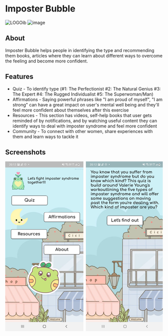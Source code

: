 # Imposter Bubble
![LOGOib](https://user-images.githubusercontent.com/20701948/160290862-7c23911a-d93c-41da-938d-a531fa1b1b48.png)
![image](https://user-images.githubusercontent.com/20701948/160291139-dbe1aafb-e588-4a4c-a46b-84c1453386c1.png)
## About
Imposter Bubble helps people in identifying the type and recommending them books, articles where they can learn about different ways to overcome the feeling and become more confident.

## Features
- Quiz - To identify type (#1: The Perfectionist #2: The Natural Genius #3: The Expert #4: The Rugged Individualist #5: The Superwoman/Man)
- Affirmations - Saying powerful phrases like "I am proud of myself", "I am strong" can have a great impact on user's mental well being and they'll feel more confident about themselves after this exercise
- Resources - This section has videos, self-help books that user gets reminded of by notifications, and by watching useful content they can identify ways to deal with imposter syndrome and feel more confident
- Community - To connect with other women, share experiences with them and learn ways to tackle it

## Screenshots

<pre>
<img src="1.jpg" width="250"> <img src="2.jpg" width="250"> <img src="4.jpg" width="250"> <img src="5.jpg" width="250"> <img src="6.jpg" width="250"> 
</pre>
